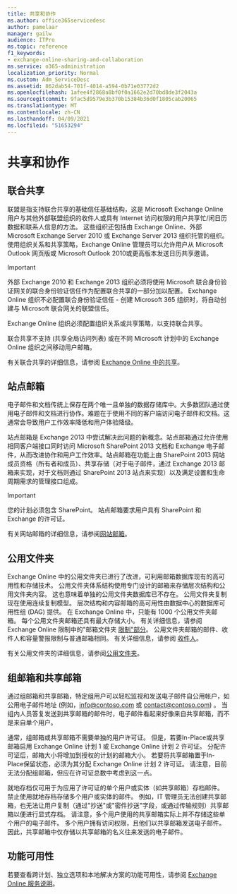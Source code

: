 ```yaml
---
title: 共享和协作
ms.author: office365servicedesc
author: pamelaar
manager: gailw
audience: ITPro
ms.topic: reference
f1_keywords:
- exchange-online-sharing-and-collaboration
ms.service: o365-administration
localization_priority: Normal
ms.custom: Adm_ServiceDesc
ms.assetid: 862dab54-701f-4014-a594-0b71e03772d2
ms.openlocfilehash: 1afee4f2868a8bf0f0a1662e2d70bd8de3f2043a
ms.sourcegitcommit: 9fac5d9579e3b370b15384b36d0f1805cab20065
ms.translationtype: MT
ms.contentlocale: zh-CN
ms.lasthandoff: 04/09/2021
ms.locfileid: "51653294"
---
```

# <a name="sharing-and-collaboration"></a>共享和协作

## <a name="federated-sharing"></a>联合共享

联盟是指支持联合共享的基础信任基础结构，这是 Microsoft Exchange Online 用户与其他外部联盟组织的收件人或具有 Internet 访问权限的用户共享忙/闲日历数据和联系人信息的方法。 这些组织还包括由 Exchange Online、外部 Microsoft Exchange Server 2010 或 Exchange Server 2013 组织托管的组织。 使用组织关系和共享策略，Exchange Online 管理员可以允许用户从 Microsoft Outlook 网页版或 Microsoft Outlook 2010或更高版本发送日历共享邀请。
  
> [!IMPORTANT]
>  外部 Exchange 2010 和 Exchange 2013 组织必须将使用 Microsoft 联合身份验证网关的联合身份验证信任作为配置联合共享的一部分加以配置。 Exchange Online 组织不必配置联合身份验证信任 - 创建 Microsoft 365 组织时，将自动创建与 Microsoft 联合网关的联盟信任。 
>
>  Exchange Online 组织必须配置组织关系或共享策略，以支持联合共享。 
>
>  联合共享不支持 (共享全局访问列表) 或在不同 Microsoft 计划中的 Exchange Online 组织之间移动用户邮箱。 
  
有关联合共享的详细信息，请参阅 [Exchange Online 中的共享](/exchange/sharing/sharing)。
  
## <a name="site-mailboxes"></a>站点邮箱

电子邮件和文档传统上保存在两个唯一且单独的数据存储库中。大多数团队通过使用电子邮件和文档进行协作。难题在于使用不同的客户端访问电子邮件和文档。这通常会导致用户工作效率降低和用户体验降级。
  
站点邮箱是 Exchange 2013 中尝试解决此问题的新概念。站点邮箱通过允许使用相同客户端接口同时访问 Microsoft SharePoint 2013 文档和 Exchange 电子邮件，从而改进协作和用户工作效率。站点邮箱在功能上由 SharePoint 2013 网站成员资格（所有者和成员）、共享存储（对于电子邮件，通过 Exchange 2013 邮箱来实现，对于文档则通过 SharePoint 2013 站点来实现）以及满足设置和生命周期需求的管理接口组成。
  
> [!IMPORTANT]
> 您的计划必须包含 SharePoint。 站点邮箱要求用户具有 SharePoint 和 Exchange 的许可证。 
  
有关网站邮箱的详细信息，请参阅[网站邮箱](/exchange/collaboration-exo/collaboration-exo)。
  
## <a name="public-folders"></a>公用文件夹

Exchange Online 中的公用文件夹已进行了改进，可利用邮箱数据库现有的高可用性和存储技术。 公用文件夹体系结构使用专门设计的邮箱来存储层次结构和公用文件夹内容。 这也意味着单独的公用文件夹数据库已不存在。 公用文件夹复制现在使用连续复制模型。 层次结构和内容邮箱的高可用性由数据中心的数据库可用性组 (DAG) 提供。 在 Exchange Online 中，只能有 1000 个公用文件夹邮箱。 每个公用文件夹邮箱还具有最大存储大小。 有关详细信息，请参阅 Exchange Online 限制中的"邮箱文件夹 [限制"部分](exchange-online-limits.md)。 公用文件夹邮箱的邮件、收件人和容量警报限制与普通邮箱相同。 有关详细信息，请参阅 [收件人](recipients.md)。 
  
有关公用文件夹的详细信息，请参阅[公用文件夹](/exchange/collaboration-exo/public-folders/public-folders)。
  
## <a name="group-and-shared-mailboxes"></a>组邮箱和共享邮箱

通过组邮箱和共享邮箱，特定组用户可以轻松监视和发送电子邮件自公用帐户，如公用电子邮件地址 (例如，info@contoso.com 或 contact@contoso.com) 。 当组内人员答复发送到共享邮箱的邮件时，电子邮件看起来好像来自共享邮箱，而不是来自单个用户。
  
通常，组邮箱或共享邮箱不需要单独的用户许可证。 但是，若要In-Place或共享邮箱启用 Exchange Online 计划 1 或 Exchange Online 计划 2 许可证。 分配许可证后，邮箱大小将增加到授权的计划的邮箱大小。 若要将共享邮箱置于In-Place保留状态，必须为其分配 Exchange Online 计划 2 许可证。 请注意，目前无法分配组邮箱，但应在许可证总数中考虑到这一点。
  
就地存档仅可用于为应用了许可证的单个用户或实体（如共享邮箱）存档邮件。 禁止使用就地存档存储多个用户或实体的邮件。 例如，IT 管理员无法创建共享邮箱，也无法让用户复制（通过"抄送"或"密件抄送"字段，或通过传输规则）共享邮箱以便进行显式存档。 请注意，多个用户使用的共享邮箱实际上并不存储这些单个用户的电子邮件。 多个用户拥有访问权限，且他们以共享邮箱发送电子邮件。 因此，共享邮箱中仅存储以共享邮箱的名义往来发送的电子邮件。
  
## <a name="feature-availability"></a>功能可用性

若要查看跨计划、独立选项和本地解决方案的功能可用性，请参阅 [Exchange Online 服务说明](exchange-online-service-description.md)。
